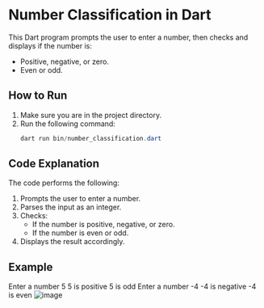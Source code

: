 # Number Classification in Dart

This Dart program prompts the user to enter a number, then checks and displays if the number is:
- Positive, negative, or zero.
- Even or odd.

## How to Run
1. Make sure you are in the project directory.
2. Run the following command:
    ```powershell
    dart run bin/number_classification.dart
    ```

## Code Explanation
The code performs the following:
1. Prompts the user to enter a number.
2. Parses the input as an integer.
3. Checks:
   - If the number is positive, negative, or zero.
   - If the number is even or odd.
4. Displays the result accordingly.

## Example
Enter a number
5
5 is positive
5 is odd
Enter a number
-4
-4 is negative
-4 is even
![image](https://github.com/user-attachments/assets/66ff3af8-002d-49f2-9f72-b20ba5fa11bf)
